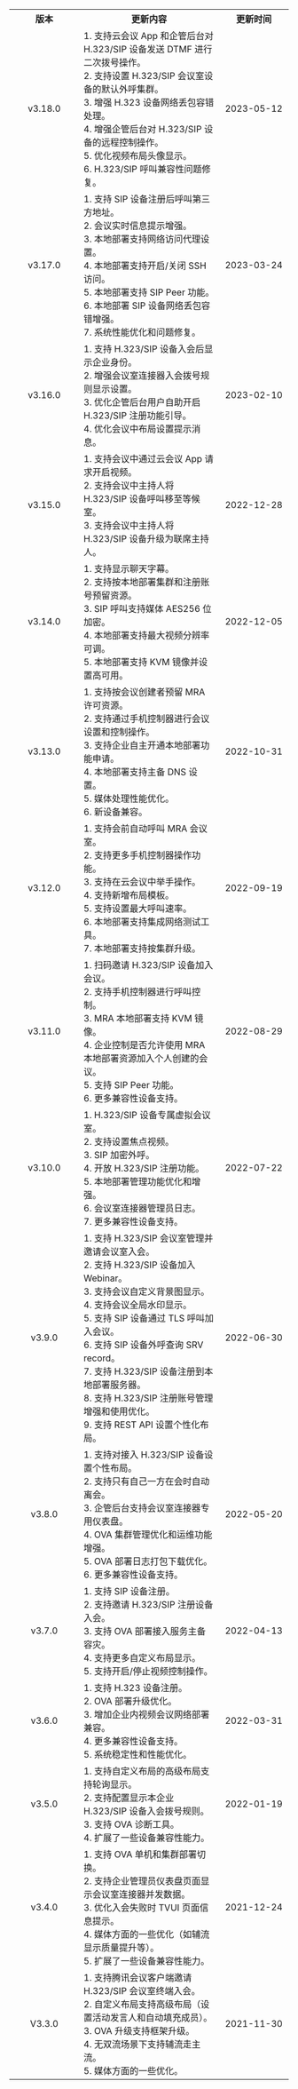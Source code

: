 <table>
	<tr>
	<th style="width: 25%;"><center>版本</center></th>
	<th style="width: 50%;"><center>更新内容</center></th>
	<th style="width: 25%;"><center>更新时间</center></th>
	</tr>
<tr>
      <td><center>v3.18.0	</center></td>	
      <td>	
1. 支持云会议 App 和企管后台对 H.323/SIP 设备发送 DTMF 进行二次拨号操作。<br>
2. 支持设置 H.323/SIP 会议室设备的默认外呼集群。<br>
3. 增强 H.323 设备网络丢包容错处理。<br>
4. 增强企管后台对 H.323/SIP 设备的远程控制操作。<br>
5. 优化视频布局头像显示。<br>
6. H.323/SIP 呼叫兼容性问题修复。

</td>
      <td><center>2023-05-12</center></td>
   </tr>
<tr>
      <td><center>v3.17.0	</center></td>	
      <td>	
1. 支持 SIP 设备注册后呼叫第三方地址。<br>
2. 会议实时信息提示增强。<br>
3. 本地部署支持网络访问代理设置。<br>
4. 本地部署支持开启/关闭 SSH 访问。<br>
5. 本地部署支持 SIP Peer 功能。<br>
6. 本地部署 SIP 设备网络丢包容错增强。<br>
7. 系统性能优化和问题修复。
</td>
      <td><center>2023-03-24</center></td>
   </tr>
<tr>
      <td><center>v3.16.0	</center></td>	
      <td>	
1. 支持 H.323/SIP 设备入会后显示企业身份。<br>
2. 增强会议室连接器入会拨号规则显示设置。<br>
3. 优化企管后台用户自助开启 H.323/SIP 注册功能引导。<br>
4. 优化会议中布局设置提示消息。
</td>
      <td><center>2023-02-10</center></td>
   </tr>
<tr>
      <td><center>v3.15.0	</center></td>	
      <td>	
1. 支持会议中通过云会议 App 请求开启视频。<br>
2. 支持会议中主持人将 H.323/SIP 设备呼叫移至等候室。<br>
3. 支持会议中主持人将 H.323/SIP 设备升级为联席主持人。
</td>
      <td><center>2022-12-28</center></td>
   </tr>
<tr>
      <td><center>v3.14.0	</center></td>
      <td>	
1. 支持显示聊天字幕。<br>
2. 支持按本地部署集群和注册账号预留资源。<br>
3. SIP 呼叫支持媒体 AES256 位加密。<br>
4. 本地部署支持最大视频分辨率可调。<br>
5. 本地部署支持 KVM 镜像并设置高可用。</td>
      <td><center>2022-12-05</center></td>
   </tr>
<tr>
      <td><center>v3.13.0	</center></td>
      <td>	
1. 支持按会议创建者预留 MRA 许可资源。<br>
2. 支持通过手机控制器进行会议设置和控制操作。<br>
3. 支持企业自主开通本地部署功能申请。<br>
4. 本地部署支持主备 DNS 设置。<br>
5. 媒体处理性能优化。<br>
6. 新设备兼容。</td>
      <td><center>2022-10-31</center></td>
   </tr>
<tr>
      <td><center>v3.12.0	</center></td>
      <td>	
1. 支持会前自动呼叫 MRA 会议室。<br>
2. 支持更多手机控制器操作功能。<br>
3. 支持在云会议中举手操作。<br>
4. 支持新增布局模板。<br>
5. 支持设置最大呼叫速率。<br>
6. 本地部署支持集成网络测试工具。<br>
7. 本地部署支持按集群升级。</td>
      <td><center>2022-09-19</center></td>
   </tr>
<tr>
      <td><center>v3.11.0	</center></td>
      <td>	
1. 扫码邀请 H.323/SIP 设备加入会议。<br>
2. 支持手机控制器进行呼叫控制。<br>
3. MRA 本地部署支持 KVM 镜像。<br>
4. 企业控制是否允许使用 MRA 本地部署资源加入个人创建的会议。<br>
5. 支持 SIP Peer 功能。<br>
6. 更多兼容性设备支持。
      <td><center>2022-08-29</center></td>
   </tr>
<tr>
      <td><center>v3.10.0	</center></td>
      <td>	
1. H.323/SIP 设备专属虚拟会议室。<br>
2. 支持设置焦点视频。<br>
3. SIP 加密外呼。<br>
4. 开放 H.323/SIP 注册功能。<br>
5. 本地部署管理功能优化和增强。<br>
6. 会议室连接器管理员日志。<br>
7. 更多兼容性设备支持。
      <td><center>2022-07-22</center></td>
   </tr>
	<tr>
      <td><center>v3.9.0	</center></td>
      <td>	
1. 支持 H.323/SIP 会议室管理并邀请会议室入会。<br>
2. 支持 H.323/SIP 设备加入 Webinar。<br>
3. 支持会议自定义背景图显示。<br>
4. 支持会议全局水印显示。<br>
5. 支持 SIP 设备通过 TLS 呼叫加入会议。<br>
6. 支持 SIP 设备外呼查询 SRV record。<br>
7. 支持 H.323/SIP 设备注册到本地部署服务器。<br>
8. 支持 H.323/SIP 注册账号管理增强和使用优化。<br>
9. 支持 REST API 设置个性化布局。
      <td><center>2022-06-30</center></td>
   </tr>
	<tr>
      <td><center>v3.8.0	</center></td>
      <td>1. 支持对接入 H.323/SIP 设备设置个性布局。<br>
2. 支持只有自己一方在会时自动离会。<br>
3. 企管后台支持会议室连接器专用仪表盘。<br>
4. OVA 集群管理优化和运维功能增强。<br>
5. OVA 部署日志打包下载优化。<br>
6. 更多兼容性设备支持。
      <td><center>2022-05-20</center></td>
   </tr>
<tr>
      <td><center>v3.7.0	</center></td>
      <td>1. 支持 SIP 设备注册。<br>
2. 支持邀请 H.323/SIP 注册设备入会。<br>
3. 支持 OVA 部署接入服务主备容灾。<br>
4. 支持更多自定义布局显示。<br>
5. 支持开启/停止视频控制操作。</td>
      <td><center>2022-04-13</center></td>
   </tr>
<tr>
      <td><center>v3.6.0	</center></td>
      <td>1. 支持 H.323 设备注册。<br>
2. OVA 部署升级优化。<br>
3. 增加企业内视频会议网络部署兼容。<br>
4. 更多兼容性设备支持。<br>
5. 系统稳定性和性能优化。</td>
      <td><center>2022-03-31</center></td>
   </tr>
	<tr>
      <td><center>v3.5.0	</center></td>
      <td>1. 支持自定义布局的高级布局支持轮询显示。<br>
2. 支持配置显示本企业 H.323/SIP 设备入会拨号规则。<br>
3. 支持 OVA 诊断工具。<br>
4. 扩展了一些设备兼容性能力。</td>
      <td><center>2022-01-19</center></td>
   </tr>
	<tr>
      <td><center>v3.4.0	</center></td>
      <td>1. 支持 OVA 单机和集群部署切换。<br>
2. 支持企业管理员仪表盘页面显示会议室连接器并发数据。<br>
3. 优化入会失败时 TVUI 页面信息提示。<br>
4. 媒体方面的一些优化（如辅流显示质量提升等）。<br>
5. 扩展了一些设备兼容性能力。</td>
      <td><center>2021-12-24</center></td>
   </tr>
<tr>
      <td><center>V3.3.0</center></td>
      <td>1. 支持腾讯会议客户端邀请 H.323/SIP 会议室终端入会。<br>
2. 自定义布局支持高级布局（设置活动发言人和自动填充成员）。<br>
3. OVA 升级支持框架升级。<br>
4. 无双流场景下支持辅流走主流。<br>
5. 媒体方面的一些优化。</td>
      <td><center>2021-11-30</center></td>
   </tr>
</table>

